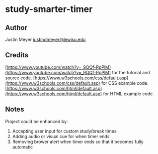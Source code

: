 # study-smarter-timer

## Author
Justin Meyer [justindmeyer@lewisu.edu](mailto:justindmeyer@lewisu.edu)

## Credits
[https://www.youtube.com/watch?v=_9QQf-RpPlM](https://www.youtube.com/watch?v=_9QQf-RpPlM) for the tutorial and source code. 
[https://www.w3schools.com/css/default.asp](https://www.w3schools.com/css/default.asp) for CSS example code.
[https://www.w3schools.com/html/default.asp](https://www.w3schools.com/html/default.asp) for HTML example code.

## Notes
Project could be enhanced by:
1. Accepting user input for custom study/break times
2. Adding audio or visual cue for when timer ends
3. Removing brower alert when timer ends so that it becomes fully automatic